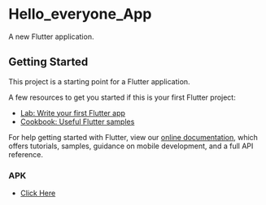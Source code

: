 # Hello_everyone_App

A new Flutter application.

## Getting Started

This project is a starting point for a Flutter application.

A few resources to get you started if this is your first Flutter project:

- [Lab: Write your first Flutter app](https://flutter.dev/docs/get-started/codelab)
- [Cookbook: Useful Flutter samples](https://flutter.dev/docs/cookbook)

For help getting started with Flutter, view our
[online documentation](https://flutter.dev/docs), which offers tutorials,
samples, guidance on mobile development, and a full API reference.

### APK
- [Click Here](https://drive.google.com/file/d/1hVY3S4w7JfGtPl-GKQstfd9gJTTlO_Om/view?usp=sharing)
